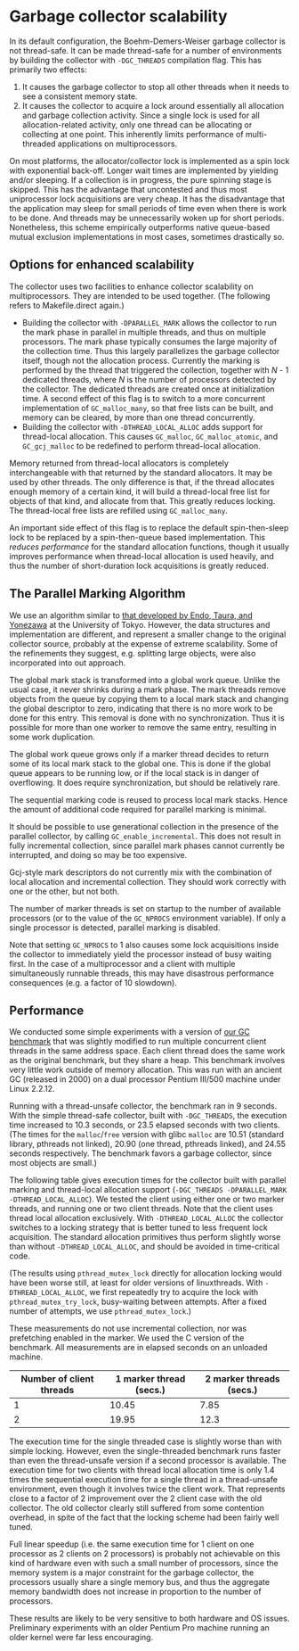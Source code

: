 # Garbage collector scalability

In its default configuration, the Boehm-Demers-Weiser garbage collector is not
thread-safe. It can be made thread-safe for a number of environments
by building the collector with `-DGC_THREADS` compilation flag. This has
primarily two effects:

  1. It causes the garbage collector to stop all other threads when it needs
  to see a consistent memory state.
  2. It causes the collector to acquire a lock around essentially all
  allocation and garbage collection activity.  Since a single lock is used for
  all allocation-related activity, only one thread can be allocating
  or collecting at one point. This inherently limits performance
  of multi-threaded applications on multiprocessors.

On most platforms, the allocator/collector lock is implemented as a spin lock
with exponential back-off. Longer wait times are implemented by yielding
and/or sleeping. If a collection is in progress, the pure spinning stage
is skipped. This has the advantage that uncontested and thus most uniprocessor
lock acquisitions are very cheap. It has the disadvantage that the application
may sleep for small periods of time even when there is work to be done. And
threads may be unnecessarily woken up for short periods. Nonetheless, this
scheme empirically outperforms native queue-based mutual exclusion
implementations in most cases, sometimes drastically so.

## Options for enhanced scalability

The collector uses two facilities to enhance collector scalability on
multiprocessors. They are intended to be used together. (The following refers
to Makefile.direct again.)

  * Building the collector with `-DPARALLEL_MARK` allows the collector to run
  the mark phase in parallel in multiple threads, and thus on multiple
  processors. The mark phase typically consumes the large majority of the
  collection time. Thus this largely parallelizes the garbage collector
  itself, though not the allocation process. Currently the marking
  is performed by the thread that triggered the collection, together with
  _N_ - 1 dedicated threads, where _N_ is the number of processors detected
  by the collector. The dedicated threads are created once at initialization
  time. A second effect of this flag is to switch to a more concurrent
  implementation of `GC_malloc_many`, so that free lists can be built, and
  memory can be cleared, by more than one thread concurrently.
  * Building the collector with `-DTHREAD_LOCAL_ALLOC` adds support for
  thread-local allocation. This causes `GC_malloc`, `GC_malloc_atomic`, and
  `GC_gcj_malloc` to be redefined to perform thread-local allocation.

Memory returned from thread-local allocators is completely interchangeable
with that returned by the standard allocators. It may be used by other
threads. The only difference is that, if the thread allocates enough memory
of a certain kind, it will build a thread-local free list for objects of that
kind, and allocate from that. This greatly reduces locking. The thread-local
free lists are refilled using `GC_malloc_many`.

An important side effect of this flag is to replace the default
spin-then-sleep lock to be replaced by a spin-then-queue based implementation.
This _reduces performance_ for the standard allocation functions, though
it usually improves performance when thread-local allocation is used heavily,
and thus the number of short-duration lock acquisitions is greatly reduced.

## The Parallel Marking Algorithm

We use an algorithm similar to
[that developed by Endo, Taura, and Yonezawa](http://www.yl.is.s.u-tokyo.ac.jp/gc/)
at the University of Tokyo. However, the data structures and implementation
are different, and represent a smaller change to the original collector
source, probably at the expense of extreme scalability. Some of the
refinements they suggest, e.g. splitting large objects, were also incorporated
into out approach.

The global mark stack is transformed into a global work queue. Unlike the
usual case, it never shrinks during a mark phase. The mark threads remove
objects from the queue by copying them to a local mark stack and changing the
global descriptor to zero, indicating that there is no more work to be done
for this entry. This removal is done with no synchronization. Thus it is
possible for more than one worker to remove the same entry, resulting in some
work duplication.

The global work queue grows only if a marker thread decides to return some
of its local mark stack to the global one. This is done if the global queue
appears to be running low, or if the local stack is in danger of overflowing.
It does require synchronization, but should be relatively rare.

The sequential marking code is reused to process local mark stacks. Hence the
amount of additional code required for parallel marking is minimal.

It should be possible to use generational collection in the presence of the
parallel collector, by calling `GC_enable_incremental`. This does not result
in fully incremental collection, since parallel mark phases cannot currently
be interrupted, and doing so may be too expensive.

Gcj-style mark descriptors do not currently mix with the combination of local
allocation and incremental collection. They should work correctly with one or
the other, but not both.

The number of marker threads is set on startup to the number of available
processors (or to the value of the `GC_NPROCS` environment variable). If only
a single processor is detected, parallel marking is disabled.

Note that setting `GC_NPROCS` to 1 also causes some lock acquisitions inside
the collector to immediately yield the processor instead of busy waiting
first. In the case of a multiprocessor and a client with multiple
simultaneously runnable threads, this may have disastrous performance
consequences (e.g. a factor of 10 slowdown).

## Performance

We conducted some simple experiments with a version of
[our GC benchmark](http://www.hboehm.info/gc/gc_bench/) that was slightly
modified to run multiple concurrent client threads in the same address space.
Each client thread does the same work as the original benchmark, but they
share a heap. This benchmark involves very little work outside of memory
allocation. This was run with an ancient GC (released in 2000) on a dual
processor Pentium III/500 machine under Linux 2.2.12.

Running with a thread-unsafe collector, the benchmark ran in 9 seconds. With
the simple thread-safe collector, built with `-DGC_THREADS`, the execution
time increased to 10.3 seconds, or 23.5 elapsed seconds with two clients. (The
times for the `malloc`/`free` version with glibc `malloc` are 10.51 (standard
library, pthreads not linked), 20.90 (one thread, pthreads linked), and 24.55
seconds respectively. The benchmark favors a garbage collector, since most
objects are small.)

The following table gives execution times for the collector built with
parallel marking and thread-local allocation support
(`-DGC_THREADS -DPARALLEL_MARK -DTHREAD_LOCAL_ALLOC`). We tested the client
using either one or two marker threads, and running one or two client threads.
Note that the client uses thread local allocation exclusively. With
`-DTHREAD_LOCAL_ALLOC` the collector switches to a locking strategy that
is better tuned to less frequent lock acquisition. The standard allocation
primitives thus perform slightly worse than without `-DTHREAD_LOCAL_ALLOC`,
and should be avoided in time-critical code.

(The results using `pthread_mutex_lock` directly for allocation locking would
have been worse still, at least for older versions of linuxthreads. With
`-DTHREAD_LOCAL_ALLOC`, we first repeatedly try to acquire the lock with
`pthread_mutex_try_lock`, busy-waiting between attempts. After a fixed number
of attempts, we use `pthread_mutex_lock`.)

These measurements do not use incremental collection, nor was prefetching
enabled in the marker. We used the C version of the benchmark. All
measurements are in elapsed seconds on an unloaded machine.

Number of client threads| 1 marker thread (secs.)| 2 marker threads (secs.)
---|------|-----
  1| 10.45| 7.85
  2| 19.95| 12.3

The execution time for the single threaded case is slightly worse than with
simple locking. However, even the single-threaded benchmark runs faster than
even the thread-unsafe version if a second processor is available. The
execution time for two clients with thread local allocation time is only 1.4
times the sequential execution time for a single thread in a thread-unsafe
environment, even though it involves twice the client work. That represents
close to a factor of 2 improvement over the 2 client case with the old
collector. The old collector clearly still suffered from some contention
overhead, in spite of the fact that the locking scheme had been fairly well
tuned.

Full linear speedup (i.e. the same execution time for 1 client on one
processor as 2 clients on 2 processors) is probably not achievable on this
kind of hardware even with such a small number of processors, since the memory
system is a major constraint for the garbage collector, the processors usually
share a single memory bus, and thus the aggregate memory bandwidth does not
increase in proportion to the number of processors.

These results are likely to be very sensitive to both hardware and OS issues.
Preliminary experiments with an older Pentium Pro machine running an older
kernel were far less encouraging.
